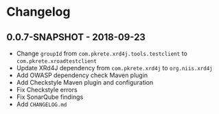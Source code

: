 # Changelog

## 0.0.7-SNAPSHOT - 2018-09-23
- Change `groupId` from `com.pkrete.xrd4j.tools.testclient` to `com.pkrete.xroadtestclient`
- Update XRd4J dependency from `com.pkrete.xrd4j` to `org.niis.xrd4j`
- Add OWASP dependency check Maven plugin
- Add Checkstyle Maven plugin and configuration
- Fix Checkstyle errors
- Fix SonarQube findings
- Add `CHANGELOG.md`